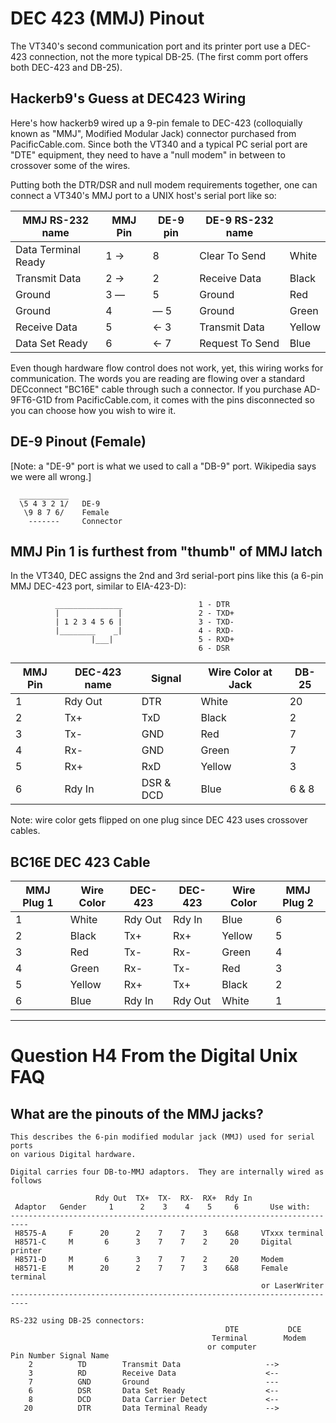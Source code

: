 # DEC 423 (MMJ) Pinout

The VT340's second communication port and its printer port use a
DEC-423 connection, not the more typical DB-25. (The first comm port
offers both DEC-423 and DB-25).

## Hackerb9's Guess at DEC423 Wiring

Here's how hackerb9 wired up a 9-pin female to DEC-423 (colloquially
known as "MMJ", Modified Modular Jack) connector purchased from
PacificCable.com. Since both the VT340 and a typical PC serial port
are "DTE" equipment, they need to have a "null modem" in between to
crossover some of the wires.

Putting both the DTR/DSR and null modem requirements together, one can
connect a VT340's MMJ port to a UNIX host's serial port like so:

| MMJ RS-232 name     | MMJ Pin | DE-9 pin | DE-9 RS-232 name |        |
|---------------------|---------|----------|------------------|--------|
| Data Terminal Ready | 1 →     | 8        | Clear To Send    | White  |
| Transmit Data       | 2 →     | 2        | Receive Data     | Black  |
| Ground              | 3 —     | 5        | Ground           | Red    |
| Ground              | 4       | — 5      | Ground           | Green  |
| Receive Data        | 5       | ← 3      | Transmit Data    | Yellow |
| Data Set Ready      | 6       | ← 7      | Request To Send  | Blue   |

Even though hardware flow control does not work, yet, this wiring
works for communication. The words you are reading are flowing over a
standard DECconnect "BC16E" cable through such a connector. If you
purchase AD-9FT6-G1D from PacificCable.com, it comes with the pins
disconnected so you can choose how you wish to wire it.

## DE-9 Pinout (Female)

[Note: a "DE-9" port is what we used to call a "DB-9" port. Wikipedia
says we were all wrong.]

      ___________
      \5 4 3 2 1/	DE-9
       \9 8 7 6/ 	Female
        ------- 	Connector

## MMJ Pin 1 is furthest from "thumb" of MMJ latch

In the VT340, DEC assigns the 2nd and 3rd serial-port pins like this
(a 6-pin MMJ DEC-423 port, similar to EIA-423-D):

```
          _______________                 1 - DTR
          |             |                 2 - TXD+
          | 1 2 3 4 5 6 |                 3 - TXD-
          |________    _|                 4 - RXD-
                  |___|                   5 - RXD+
                                          6 - DSR
```

| MMJ Pin | DEC-423 name | Signal    | Wire Color at Jack | DB-25 |
|---------|--------------|-----------|--------------------|-------|
| 1       | Rdy Out      | DTR       | White              | 20    |
| 2       | Tx+          | TxD       | Black              | 2     |
| 3       | Tx-          | GND       | Red                | 7     |
| 4       | Rx-          | GND       | Green              | 7     |
| 5       | Rx+          | RxD       | Yellow             | 3     |
| 6       | Rdy In       | DSR & DCD | Blue               | 6 & 8 |

Note: wire color gets flipped on one plug since DEC 423 uses
crossover cables.

## BC16E DEC 423 Cable

| MMJ Plug 1 | Wire Color | DEC-423 | DEC-423 | Wire Color | MMJ Plug 2 |
|------------|------------|---------|---------|------------|------------|
| 1          | White      | Rdy Out | Rdy In  | Blue       | 6          |
| 2          | Black      | Tx+     | Rx+     | Yellow     | 5          |
| 3          | Red        | Tx-     | Rx-     | Green      | 4          |
| 4          | Green      | Rx-     | Tx-     | Red        | 3          |
| 5          | Yellow     | Rx+     | Tx+     | Black      | 2          |
| 6          | Blue       | Rdy In  | Rdy Out | White      | 1          |

----------------------------------------------------------------------

# Question H4 From the Digital Unix FAQ

## What are the pinouts of the MMJ jacks?

```ASCIIART
This describes the 6-pin modified modular jack (MMJ) used for serial ports
on various Digital hardware.

Digital carries four DB-to-MMJ adaptors.  They are internally wired as follows

                   Rdy Out  TX+  TX-  RX-  RX+  Rdy In      
 Adaptor   Gender     1      2    3    4    5     6       Use with:
--------------------------------------------------------------------------
 H8575-A     F      20      2    7    7    3    6&8     VTxxx terminal
 H8571-C     M       6      3    7    7    2     20     Digital printer
 H8571-D     M       6      3    7    7    2     20     Modem
 H8571-E     M      20      2    7    7    3    6&8     Female terminal
                                                        or LaserWriter
--------------------------------------------------------------------------

RS-232 using DB-25 connectors:
                                                DTE           DCE
                                             Terminal        Modem
                                            or computer
Pin Number Signal Name
    2          TD        Transmit Data                   -->
    3          RD        Receive Data                    <--
    7          GND       Ground                          ---
    6          DSR       Data Set Ready                  <--
    8          DCD       Data Carrier Detect             <--
   20          DTR       Data Terminal Ready             -->
```
